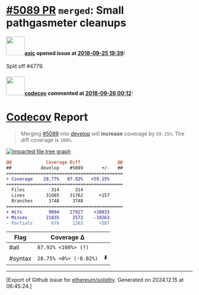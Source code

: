 # [\#5089 PR](https://github.com/ethereum/solidity/pull/5089) `merged`: Small pathgasmeter cleanups

#### <img src="https://avatars.githubusercontent.com/u/20340?v=4" width="50">[axic](https://github.com/axic) opened issue at [2018-09-25 19:39](https://github.com/ethereum/solidity/pull/5089):

Split off #4779.

#### <img src="https://avatars.githubusercontent.com/in/254?v=4" width="50">[codecov](https://github.com/apps/codecov) commented at [2018-09-26 00:12](https://github.com/ethereum/solidity/pull/5089#issuecomment-424542589):

# [Codecov](https://codecov.io/gh/ethereum/solidity/pull/5089?src=pr&el=h1) Report
> Merging [#5089](https://codecov.io/gh/ethereum/solidity/pull/5089?src=pr&el=desc) into [develop](https://codecov.io/gh/ethereum/solidity/commit/13cd7c3fed1c7a9e671b2580aa3d81fb45024faa?src=pr&el=desc) will **increase** coverage by `59.15%`.
> The diff coverage is `100%`.

[![Impacted file tree graph](https://codecov.io/gh/ethereum/solidity/pull/5089/graphs/tree.svg?width=650&token=87PGzVEwU0&height=150&src=pr)](https://codecov.io/gh/ethereum/solidity/pull/5089?src=pr&el=tree)

```diff
@@             Coverage Diff              @@
##           develop    #5089       +/-   ##
============================================
+ Coverage    28.77%   87.92%   +59.15%     
============================================
  Files          314      314               
  Lines        31605    31762      +157     
  Branches      3748     3748               
============================================
+ Hits          9094    27927    +18833     
+ Misses       21835     2572    -19263     
- Partials       676     1263      +587
```

| Flag | Coverage Δ | |
|---|---|---|
| #all | `87.92% <100%> (?)` | |
| #syntax | `28.75% <0%> (-0.02%)` | :arrow_down: |


-------------------------------------------------------------------------------



[Export of Github issue for [ethereum/solidity](https://github.com/ethereum/solidity). Generated on 2024.12.15 at 06:45:24.]
